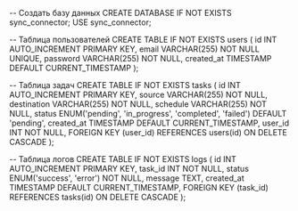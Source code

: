 -- Создать базу данных
CREATE DATABASE IF NOT EXISTS sync_connector;
USE sync_connector;

-- Таблица пользователей
CREATE TABLE IF NOT EXISTS users (
    id INT AUTO_INCREMENT PRIMARY KEY,
    email VARCHAR(255) NOT NULL UNIQUE,
    password VARCHAR(255) NOT NULL,
    created_at TIMESTAMP DEFAULT CURRENT_TIMESTAMP
);

-- Таблица задач
CREATE TABLE IF NOT EXISTS tasks (
    id INT AUTO_INCREMENT PRIMARY KEY,
    source VARCHAR(255) NOT NULL,
    destination VARCHAR(255) NOT NULL,
    schedule VARCHAR(255) NOT NULL,
    status ENUM('pending', 'in_progress', 'completed', 'failed') DEFAULT 'pending',
    created_at TIMESTAMP DEFAULT CURRENT_TIMESTAMP,
    user_id INT NOT NULL,
    FOREIGN KEY (user_id) REFERENCES users(id) ON DELETE CASCADE
);

-- Таблица логов
CREATE TABLE IF NOT EXISTS logs (
    id INT AUTO_INCREMENT PRIMARY KEY,
    task_id INT NOT NULL,
    status ENUM('success', 'error') NOT NULL,
    message TEXT,
    created_at TIMESTAMP DEFAULT CURRENT_TIMESTAMP,
    FOREIGN KEY (task_id) REFERENCES tasks(id) ON DELETE CASCADE
);
